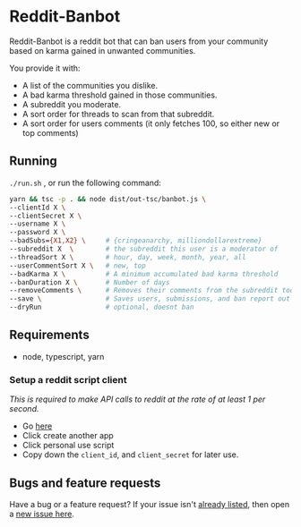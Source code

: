 # Reddit-Banbot

Reddit-Banbot is a reddit bot that can ban users from your community based on karma gained in unwanted communities. 

You provide it with:
- A list of the communities you dislike.
- A bad karma threshold gained in those communities.
- A subreddit you moderate.
- A sort order for threads to scan from that subreddit.
- A sort order for users comments (it only fetches 100, so either new or top comments)

## Running

`./run.sh` , or run the following command:

```sh
yarn && tsc -p . && node dist/out-tsc/banbot.js \
--clientId X \
--clientSecret X \
--username X \
--password X \
--badSubs={X1,X2} \     # {cringeanarchy, milliondollarextreme}
--subreddit X  \        # the subreddit this user is a moderator of
--threadSort X \        # hour, day, week, month, year, all
--userCommentSort X \   # new, top
--badKarma X \          # A minimum accumulated bad karma threshold
--banDuration X \       # Number of days
--removeComments \      # Removes their comments from the subreddit too
--save \                # Saves users, submissions, and ban report out to the saved folder
--dryRun                # optional, doesnt ban
```

## Requirements
- node, typescript, yarn

### Setup a reddit script client

*This is required to make API calls to reddit at the rate of at least 1 per second.*

- Go [here](https://www.reddit.com/prefs/apps)
- Click create another app
- Click personal use script
- Copy down the `client_id`, and `client_secret` for later use.



## Bugs and feature requests
Have a bug or a feature request? If your issue isn't [already listed](https://github.com/tchoulihan/reddit-banbot/issues/), then open a [new issue here](https://github.com/tchoulihan/reddit-banbot/issues/new).
